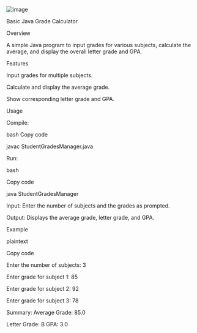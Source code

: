 


![image](https://github.com/user-attachments/assets/e4dc8e4c-c67b-43f3-b472-c913672e0532)



Basic Java Grade Calculator

Overview

A simple Java program to input grades for various subjects, calculate the average, and display the overall letter grade and GPA.

Features

Input grades for multiple subjects.

Calculate and display the average grade.

Show corresponding letter grade and GPA.

Usage

Compile:

bash
Copy code

javac StudentGradesManager.java

Run:

bash

Copy code

java StudentGradesManager

Input: Enter the number of subjects and the grades as prompted.

Output: Displays the average grade, letter grade, and GPA.

Example

plaintext

Copy code

Enter the number of subjects: 3

Enter grade for subject 1: 85

Enter grade for subject 2: 92

Enter grade for subject 3: 78

Summary:
Average Grade: 85.0

Letter Grade: B
GPA: 3.0

